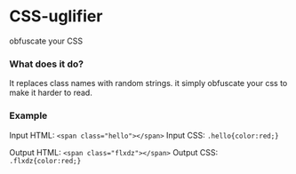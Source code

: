 # CSS-uglifier
obfuscate your CSS

### What does it do?
It replaces class names with random strings. it simply obfuscate your css to make it harder to read.
### Example
Input HTML: `<span class="hello"></span>` Input CSS: `.hello{color:red;}`

Output HTML: `<span class="flxdz"></span>` Output CSS: `.flxdz{color:red;}` 
